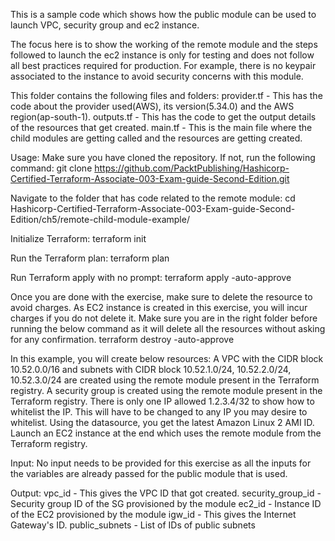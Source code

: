 This is a sample code which shows how the public module can be used to launch VPC, security group and ec2 instance. 

The focus here is to show the working of the remote module and the steps followed to launch 
the ec2 instance is only for testing and does not follow all best practices required for production. 
For example, there is no keypair associated to the instance to avoid security concerns with this module.

This folder contains the following files and folders:
provider.tf - This has the code about the provider used(AWS), its version(5.34.0) and the AWS region(ap-south-1).
outputs.tf  - This has the code to get the output details of the resources that get created. 
main.tf     - This is the main file where the child modules are getting called and the resources are getting created. 

Usage:
Make sure you have cloned the repository. If not, run the following command:
git clone https://github.com/PacktPublishing/Hashicorp-Certified-Terraform-Associate-003-Exam-guide-Second-Edition.git

Navigate to the folder that has code related to the remote module:
cd Hashicorp-Certified-Terraform-Associate-003-Exam-guide-Second-Edition/ch5/remote-child-module-example/

Initialize Terraform:
terraform init

Run the Terraform plan:
terraform plan

Run Terraform apply with no prompt:
terraform apply -auto-approve

Once you are done with the exercise, make sure to delete the resource to avoid charges. As EC2 instance is created in this exercise, you will incur charges if you do not delete it. 
Make sure you are in the right folder before running the below command as it will delete all the resources without asking for any confirmation. 
terraform destroy -auto-approve 

In this example, you will create below resources:
A VPC with the CIDR block 10.52.0.0/16 and subnets with CIDR block 10.52.1.0/24, 10.52.2.0/24, 10.52.3.0/24 are created using the remote module present in the Terraform registry.
A security group is created using the remote module present in the Terraform registry. There is only one IP allowed 1.2.3.4/32 to show how to whitelist the IP. This will have to be changed to any IP you may desire to whitelist. 
Using the datasource, you get the latest Amazon Linux 2 AMI ID. 
Launch an EC2 instance at the end which uses the remote module from the Terraform registry. 

Input:
No input needs to be provided for this exercise as all the inputs for the variables are already passed for the public module that is used. 

Output:
vpc_id              - This gives the VPC ID that got created. 
security_group_id   - Security group ID of the SG provisioned by the module
ec2_id              - Instance ID of the EC2 provisioned by the module 
igw_id              - This gives the Internet Gateway's ID. 
public_subnets      - List of IDs of public subnets